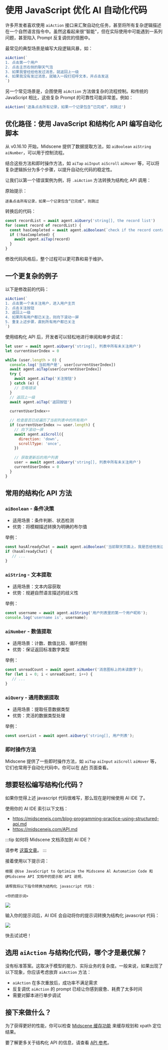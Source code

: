 # 使用 JavaScript 优化 AI 自动化代码

许多开发者喜欢使用 `aiAction` 接口来汇聚自动化任务，甚至将所有复杂逻辑描述在一个自然语言指令中。虽然这看起来很"智能"，但在实际使用中可能遇到一系列问题，甚至陷入 Prompt 反复调优的怪圈中。

最常见的典型场景是编写大段逻辑风暴，如：

```javascript
aiAction(`
1. 点击第一个用户
2. 点击主页右侧的聊天气泡
3. 如果我曾经给他发过消息，就返回上一级
4. 如果我没有发过消息，就输入一段打招呼文本，并点击发送
`)
```

另一个常见场景是，企图使用 `aiAction` 方法做复杂的流程控制。和传统的 JavaScript 相比，这些复杂 Prompt 的可靠性可能非常差。例如：

```javascript
aiAction('逐条点击所有记录，如果一个记录包含“已完成”，则跳过')
```

## 优化路径：使用 JavaScript 和结构化 API 编写自动化脚本

从 v0.16.10 开始，Midscene 提供了数据提取方法，如 `aiBoolean` `aiString` `aiNumber`，可以用于控制流程。

结合这些方法和即时操作方法，如 `aiTap` `aiInput` `aiScroll` `aiHover` 等，可以将复杂逻辑拆分为多个步骤，以提升自动化代码的稳定性。

让我们以第一个错误案例为例，将 `.aiAction` 方法转换为结构化 API 调用：

原始提示：

```
逐条点击所有记录，如果一个记录包含“已完成”，则跳过
```

转换后的代码：

```javascript
const recordList = await agent.aiQuery('string[], the record list')
for (const record of recordList) {
  const hasCompleted = await agent.aiBoolean(`check if the record contains the text "completed"`)
  if (!hasCompleted) {
    await agent.aiTap(record)
  }
}
```

修改代码风格后，整个过程可以更可靠和易于维护。

## 一个更复杂的例子

以下是修改前的代码：

```javascript
aiAction(`
1. 点击第一个未关注用户，进入用户主页
2. 点击关注按钮
3. 返回上一级
4. 如果所有用户都已关注，则向下滚动一屏
5. 重复上述步骤，直到所有用户都已关注
`)
```

使用结构化 API 后，开发者可以轻松地进行审阅和单步调试：

```javascript
let user = await agent.aiQuery('string[], 列表中所有未关注用户')
let currentUserIndex = 0

while (user.length > 0) {
  console.log('当前用户是', user[currentUserIndex])
  await agent.aiTap(user[currentUserIndex])
  try {
    await agent.aiTap('关注按钮')
  } catch (e) {
    // 忽略错误
  }
  // 返回上一级
  await agent.aiTap('返回按钮')
  
  currentUserIndex++

  // 检查是否已经遍历了当前列表中的所有用户
  if (currentUserIndex >= user.length) {
    // 向下滚动一屏
    await agent.aiScroll({
      direction: 'down',
      scrollType: 'once',
    })
    
    // 获取更新后的用户列表
    user = await agent.aiQuery('string[], 列表中所有未关注用户')
    currentUserIndex = 0
  }
}
```

## 常用的结构化 API 方法

### `aiBoolean` - 条件决策

* 适用场景：条件判断、状态检测
* 优势：将模糊描述转换为明确的布尔值

举例：
```javascript
const hasAlreadyChat = await agent.aiBoolean('当前聊天页面上，我是否给他发过消息');
if (hasAlreadyChat) {
   // ...
}
```

### `aiString` - 文本提取 

* 适用场景：文本内容获取
* 优势：规避自然语言描述的歧义性

举例：
```javascript
const username = await agent.aiString('用户列表里的第一个用户昵称');
console.log('username is', username);
```

### `aiNumber` - 数值提取

* 适用场景：计数、数值比较、循环控制
* 优势：保证返回标准数字类型

举例：
```javascript
const unreadCount = await agent.aiNumber('消息图标上的未读数字');
for (let i = 0; i < unreadCount; i++) {
   // ...
}
``` 

### `aiQuery` - 通用数据提取

* 适用场景：提取任意数据类型
* 优势：灵活的数据类型处理

举例：
```javascript
const userList = await agent.aiQuery('string[], 用户列表');
```

### 即时操作方法

Midscene 提供了一些即时操作方法，如 `aiTap` `aiInput` `aiScroll` `aiHover` 等，它们也常用于自动化代码中。你可以在 [API](./api.mdx) 页面查看。

## 想要轻松编写结构化代码？

如果你觉得上述 javascript 代码很难写，那么现在是时候使用 AI IDE 了。

使用你的 AI IDE 索引以下文档：

- https://midscenejs.com/blog-programming-practice-using-structured-api.md
- https://midscenejs.com/API.md

:::tip
如何将 Midscene 文档添加到 AI IDE？

请参考 [这篇文章](./llm-txt.mdx#usage)。
:::

接着使用以下提示词：

```
根据 @Use JavaScript to Optimize the Midscene Al Automation Code 和 @Midscene API 文档中的提示和 API 说明，

请帮我将以下指令转换为结构化 javascript 代码：

<你的提示词>
```

![](/blog/ai-ide-convert-prompt.png)

输入你的提示词后，AI IDE 会自动将你的提示词转换为结构化 javascript 代码：

![](/blog/ai-ide-convert-prompt-result.png)

快去试试吧！

## 选用 `aiAction` 与结构化代码，哪个才是最优解？

没有标准答案。这取决于模型的能力、实际业务的复杂度。一般来说，如果出现了以下现象，你应该考虑放弃 `aiAction` 方法：

- `aiAction` 在多次重放后，成功率不满足需求
- 反复调优 `aiAction` 的 prompt 已经让你感到疲惫、耗费了太多时间
- 需要对脚本进行单步调试

## 接下来做什么？

为了获得更好的性能，你可以检查 [Midscene 缓存功能](./caching) 来缓存规划和 xpath 定位结果。

要了解更多关于结构化 API 的信息，请查看 [API 参考](./api.mdx)。

